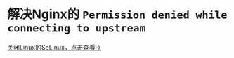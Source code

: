 # 解决Nginx的 `Permission denied while connecting to upstream`

[关闭Linux的SeLinux，点击查看->](/sundry/linux-command.html#centos-关闭selinux)

